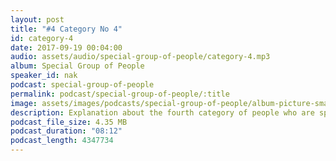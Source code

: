 ```yaml
---
layout: post
title: "#4 Category No 4"
id: category-4
date: 2017-09-19 00:04:00
audio: assets/audio/special-group-of-people/category-4.mp3
album: Special Group of People
speaker_id: nak
podcast: special-group-of-people
permalink: podcast/special-group-of-people/:title
image: assets/images/podcasts/special-group-of-people/album-picture-small.jpg
description: Explanation about the fourth category of people who are special.
podcast_file_size: 4.35 MB
podcast_duration: "08:12"
podcast_length: 4347734
---
```

